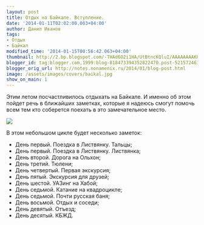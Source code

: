 ```yaml
---
layout: post
title: Отдых на Байкале. Вступление.
date: '2014-01-11T02:02:00.003+04:00'
author: Данил Иванов
tags:
- Отдых
- Байкал
modified_time: '2014-01-15T00:56:42.063+04:00'
thumbnail: http://2.bp.blogspot.com/-THAd6O2i1HA/UtBtncKQluI/AAAAAAAAKH0/2m42z5eWrRE/s72-c/DSC_0156.jpg.1280x1280_q85.jpg
blogger_id: tag:blogger.com,1999:blog-818473394352822470.post-5215724618037121392
blogger_orig_url: http://notes.nonamenix.ru/2014/01/blog-post.html
image: /assets/images/covers/baikal.jpg
show_on_main: 1
---
```


Этим летом посчастливилось отдыхать на Байкале. И именно об этом пойдет речь в ближайших заметках, которые я надеюсь смогут помочь всем тем кто соберется поехать в это замечательное место.

<img src="http://2.bp.blogspot.com/-THAd6O2i1HA/UtBtncKQluI/AAAAAAAAKH0/2m42z5eWrRE/s1600/DSC_0156.jpg.1280x1280_q85.jpg" class="img-responsive">

<!--more-->

В этом небольшом цикле будет несколько заметок:

 - День первый. Поездка в Листвянку. Тальцы;
 - День первый. Поездка в Листвянку. Листвянка;
 - День второй. Дорога на Ольхон;
 - День третий. Тюлени;
 - День четвертый. Первая экскурсия;
 - День пятый. Экскурсия для друзей;
 - День шестой. УАЗинг на Хабой;
 - День седьмой. Катание на квадроцикле;
 - День седьмой. Почти русская баня;
 - День восьмой. Отдых и соседи;
 - День девятый. Отъезд;
 - День десятый. КБЖД.

